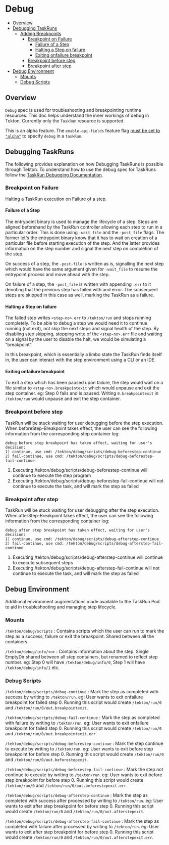 <!--
---
linkTitle: "Debug"
weight: 108
---
-->

# Debug

- [Overview](#overview)
- [Debugging TaskRuns](#debugging-taskruns)
  - [Adding Breakpoints](#adding-breakpoints)
    - [Breakpoint on Failure](#breakpoint-on-failure)
      - [Failure of a Step](#failure-of-a-step)
      - [Halting a Step on failure](#halting-a-step-on-failure)
      - [Exiting onfailure breakpoint](#exiting-onfailure-breakpoint)
    - [Breakpoint before step](#breakpoint-before-step)
    - [Breakpoint after step](#breakpoint-after-step)
- [Debug Environment](#debug-environment)
  - [Mounts](#mounts)
  - [Debug Scripts](#debug-scripts)


## Overview

`Debug` spec is used for troubleshooting and breakpointing runtime resources. This doc helps understand the inner 
workings of debug in Tekton. Currently only the `TaskRun` resource is supported. 

This is an alpha feature. The `enable-api-fields` feature flag [must be set to `"alpha"`](./install.md)
to specify `debug` in a `taskRun`.

## Debugging TaskRuns

The following provides explanation on how Debugging TaskRuns is possible through Tekton. To understand how to use 
the debug spec for TaskRuns follow the [TaskRun Debugging Documentation](taskruns.md#debugging-a-taskrun).

### Breakpoint on Failure

Halting a TaskRun execution on Failure of a step.

#### Failure of a Step

The entrypoint binary is used to manage the lifecycle of a step. Steps are aligned beforehand by the TaskRun controller
allowing each step to run in a particular order. This is done using `-wait_file` and the `-post_file` flags. The former 
let's the entrypoint binary know that it has to wait on creation of a particular file before starting execution of the step.
And the latter provides information on the step number and signal the next step on completion of the step.

On success of a step, the `-post-file` is written as is, signalling the next step which would have the same argument given
for `-wait_file` to resume the entrypoint process and move ahead with the step. 

On failure of a step, the `-post_file` is written with appending `.err` to it denoting that the previous step has failed with
and error. The subsequent steps are skipped in this case as well, marking the TaskRun as a failure.

#### Halting a Step on failure

The failed step writes `<step-no>.err` to `/tekton/run` and stops running completely. To be able to debug a step we would
need it to continue running (not exit), not skip the next steps and signal health of the step. By disabling step skipping, 
stopping write of the `<step-no>.err` file and waiting on a signal by the user to disable the halt, we would be simulating a 
"breakpoint".

In this breakpoint, which is essentially a limbo state the TaskRun finds itself in, the user can interact with the step 
environment using a CLI or an IDE. 

#### Exiting onfailure breakpoint

To exit a step which has been paused upon failure, the step would wait on a file similar to `<step-no>.breakpointexit` which 
would unpause and exit the step container. eg: Step 0 fails and is paused. Writing `0.breakpointexit` in `/tekton/run`
would unpause and exit the step container.

### Breakpoint before step

TaskRun will be stuck waiting for user debugging before the step execution.
When beforeStep-Breakpoint takes effect, the user can see the following information 
from the corresponding step container log:
```
debug before step breakpoint has taken effect, waiting for user's decision:
1) continue, use cmd: /tekton/debug/scripts/debug-beforestep-continue
2) fail-continue, use cmd: /tekton/debug/scripts/debug-beforestep-fail-continue
```
1. Executing /tekton/debug/scripts/debug-beforestep-continue will continue to execute the step program
2. Executing /tekton/debug/scripts/debug-beforestep-fail-continue will not continue to execute the task, and will mark the step as failed

### Breakpoint after step

TaskRun will be stuck waiting for user debugging after the step execution.
When afterStep-Breakpoint takes effect, the user can see the following information from the corresponding container log:
```
debug after step breakpoint has taken effect, waiting for user's decision:
1) continue, use cmd: /tekton/debug/scripts/debug-afterstep-continue 
2) fail-continue, use cmd: /tekton/debug/scripts/debug-afterstep-fail-continue
```
1. Executing /tekton/debug/scripts/debug-afterstep-continue will continue to execute subsequent steps
2. Executing /tekton/debug/scripts/debug-afterstep-fail-continue will not continue to execute the task, and will mark the step as failed

## Debug Environment 

Additional environment augmentations made available to the TaskRun Pod to aid in troubleshooting and managing step lifecycle.

### Mounts

`/tekton/debug/scripts` : Contains scripts which the user can run to mark the step as a success, failure or exit the breakpoint.
Shared between all the containers.

`/tekton/debug/info/<n>` : Contains information about the step. Single EmptyDir shared between all step containers, but renamed 
to reflect step number. eg: Step 0 will have `/tekton/debug/info/0`, Step 1 will have `/tekton/debug/info/1` etc.

### Debug Scripts

`/tekton/debug/scripts/debug-continue` : Mark the step as completed with success by writing to `/tekton/run`. eg: User wants to exit
onfailure breakpoint for failed step 0. Running this script would create `/tekton/run/0` and `/tekton/run/0/out.breakpointexit`.

`/tekton/debug/scripts/debug-fail-continue` : Mark the step as completed with failure by writing to `/tekton/run`. eg: User wants to exit
onfailure breakpoint for failed step 0. Running this script would create `/tekton/run/0` and `/tekton/run/0/out.breakpointexit.err`.

`/tekton/debug/scripts/debug-beforestep-continue` : Mark the step continue to execute by writing to `/tekton/run`. eg: User wants to exit
before step breakpoint for before step 0. Running this script would create `/tekton/run/0` and `/tekton/run/0/out.beforestepexit`.

`/tekton/debug/scripts/debug-beforestep-fail-continue` : Mark the step not continue to execute by writing to `/tekton/run`. eg: User wants to exit
before step breakpoint for before step 0. Running this script would create `/tekton/run/0` and `/tekton/run/0/out.beforestepexit.err`.

`/tekton/debug/scripts/debug-afterstep-continue` : Mark the step as completed with success after processed by writing to `/tekton/run`. eg: User wants to exit
after step breakpoint for before step 0. Running this script would create `/tekton/run/0` and `/tekton/run/0/out.afterstepexit`.

`/tekton/debug/scripts/debug-afterstep-fail-continue` : Mark the step as completed with failure after processed by writing to `/tekton/run`. eg: User wants to exit
after step breakpoint for before step 0. Running this script would create `/tekton/run/0` and `/tekton/run/0/out.afterstepexit.err`.
